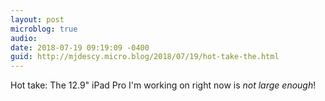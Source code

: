 ```yaml
---
layout: post
microblog: true
audio: 
date: 2018-07-19 09:19:09 -0400
guid: http://mjdescy.micro.blog/2018/07/19/hot-take-the.html
---
```

Hot take: The 12.9" iPad Pro I'm working on right now is _not large enough_!

